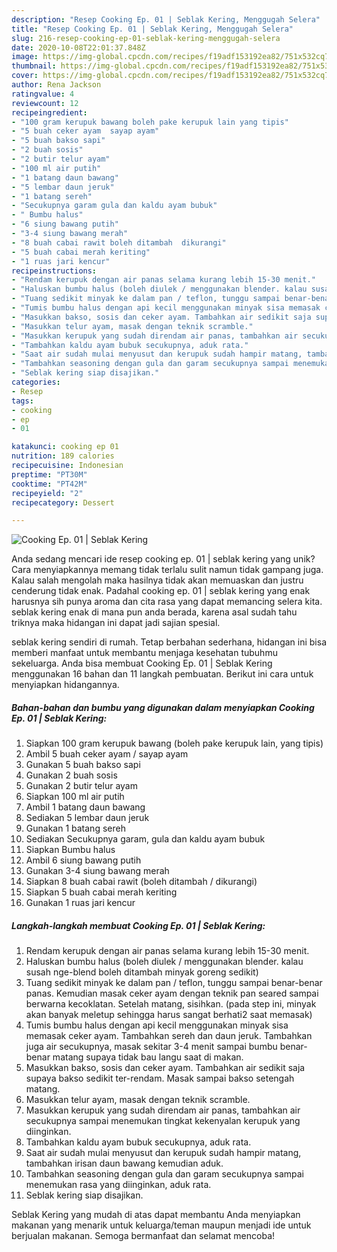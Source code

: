 ```yaml
---
description: "Resep Cooking Ep. 01 | Seblak Kering, Menggugah Selera"
title: "Resep Cooking Ep. 01 | Seblak Kering, Menggugah Selera"
slug: 216-resep-cooking-ep-01-seblak-kering-menggugah-selera
date: 2020-10-08T22:01:37.848Z
image: https://img-global.cpcdn.com/recipes/f19adf153192ea82/751x532cq70/cooking-ep-01-seblak-kering-foto-resep-utama.jpg
thumbnail: https://img-global.cpcdn.com/recipes/f19adf153192ea82/751x532cq70/cooking-ep-01-seblak-kering-foto-resep-utama.jpg
cover: https://img-global.cpcdn.com/recipes/f19adf153192ea82/751x532cq70/cooking-ep-01-seblak-kering-foto-resep-utama.jpg
author: Rena Jackson
ratingvalue: 4
reviewcount: 12
recipeingredient:
- "100 gram kerupuk bawang boleh pake kerupuk lain yang tipis"
- "5 buah ceker ayam  sayap ayam"
- "5 buah bakso sapi"
- "2 buah sosis"
- "2 butir telur ayam"
- "100 ml air putih"
- "1 batang daun bawang"
- "5 lembar daun jeruk"
- "1 batang sereh"
- "Secukupnya garam gula dan kaldu ayam bubuk"
- " Bumbu halus"
- "6 siung bawang putih"
- "3-4 siung bawang merah"
- "8 buah cabai rawit boleh ditambah  dikurangi"
- "5 buah cabai merah keriting"
- "1 ruas jari kencur"
recipeinstructions:
- "Rendam kerupuk dengan air panas selama kurang lebih 15-30 menit."
- "Haluskan bumbu halus (boleh diulek / menggunakan blender. kalau susah nge-blend boleh ditambah minyak goreng sedikit)"
- "Tuang sedikit minyak ke dalam pan / teflon, tunggu sampai benar-benar panas. Kemudian masak ceker ayam dengan teknik pan seared sampai berwarna kecoklatan. Setelah matang, sisihkan. (pada step ini, minyak akan banyak meletup sehingga harus sangat berhati2 saat memasak)"
- "Tumis bumbu halus dengan api kecil menggunakan minyak sisa memasak ceker ayam. Tambahkan sereh dan daun jeruk. Tambahkan juga air secukupnya, masak sekitar 3-4 menit sampai bumbu benar-benar matang supaya tidak bau langu saat di makan."
- "Masukkan bakso, sosis dan ceker ayam. Tambahkan air sedikit saja supaya bakso sedikit ter-rendam. Masak sampai bakso setengah matang."
- "Masukkan telur ayam, masak dengan teknik scramble."
- "Masukkan kerupuk yang sudah direndam air panas, tambahkan air secukupnya sampai menemukan tingkat kekenyalan kerupuk yang diinginkan."
- "Tambahkan kaldu ayam bubuk secukupnya, aduk rata."
- "Saat air sudah mulai menyusut dan kerupuk sudah hampir matang, tambahkan irisan daun bawang kemudian aduk."
- "Tambahkan seasoning dengan gula dan garam secukupnya sampai menemukan rasa yang diinginkan, aduk rata."
- "Seblak kering siap disajikan."
categories:
- Resep
tags:
- cooking
- ep
- 01

katakunci: cooking ep 01 
nutrition: 189 calories
recipecuisine: Indonesian
preptime: "PT30M"
cooktime: "PT42M"
recipeyield: "2"
recipecategory: Dessert

---
```



![Cooking Ep. 01 | Seblak Kering](https://img-global.cpcdn.com/recipes/f19adf153192ea82/751x532cq70/cooking-ep-01-seblak-kering-foto-resep-utama.jpg)

Anda sedang mencari ide resep cooking ep. 01 | seblak kering yang unik? Cara menyiapkannya memang tidak terlalu sulit namun tidak gampang juga. Kalau salah mengolah maka hasilnya tidak akan memuaskan dan justru cenderung tidak enak. Padahal cooking ep. 01 | seblak kering yang enak harusnya sih punya aroma dan cita rasa yang dapat memancing selera kita.
 seblak kering enak di mana pun anda berada, karena asal sudah tahu triknya maka hidangan ini dapat jadi sajian spesial.


 seblak kering sendiri di rumah. Tetap berbahan sederhana, hidangan ini bisa memberi manfaat untuk membantu menjaga kesehatan tubuhmu sekeluarga. Anda bisa membuat Cooking Ep. 01 | Seblak Kering menggunakan 16 bahan dan 11 langkah pembuatan. Berikut ini cara untuk menyiapkan hidangannya.

<!--inarticleads1-->

##### Bahan-bahan dan bumbu yang digunakan dalam menyiapkan Cooking Ep. 01 | Seblak Kering:

1. Siapkan 100 gram kerupuk bawang (boleh pake kerupuk lain, yang tipis)
1. Ambil 5 buah ceker ayam / sayap ayam
1. Gunakan 5 buah bakso sapi
1. Gunakan 2 buah sosis
1. Gunakan 2 butir telur ayam
1. Siapkan 100 ml air putih
1. Ambil 1 batang daun bawang
1. Sediakan 5 lembar daun jeruk
1. Gunakan 1 batang sereh
1. Sediakan Secukupnya garam, gula dan kaldu ayam bubuk
1. Siapkan  Bumbu halus
1. Ambil 6 siung bawang putih
1. Gunakan 3-4 siung bawang merah
1. Siapkan 8 buah cabai rawit (boleh ditambah / dikurangi)
1. Siapkan 5 buah cabai merah keriting
1. Gunakan 1 ruas jari kencur




<!--inarticleads2-->

##### Langkah-langkah membuat Cooking Ep. 01 | Seblak Kering:

1. Rendam kerupuk dengan air panas selama kurang lebih 15-30 menit.
1. Haluskan bumbu halus (boleh diulek / menggunakan blender. kalau susah nge-blend boleh ditambah minyak goreng sedikit)
1. Tuang sedikit minyak ke dalam pan / teflon, tunggu sampai benar-benar panas. Kemudian masak ceker ayam dengan teknik pan seared sampai berwarna kecoklatan. Setelah matang, sisihkan. (pada step ini, minyak akan banyak meletup sehingga harus sangat berhati2 saat memasak)
1. Tumis bumbu halus dengan api kecil menggunakan minyak sisa memasak ceker ayam. Tambahkan sereh dan daun jeruk. Tambahkan juga air secukupnya, masak sekitar 3-4 menit sampai bumbu benar-benar matang supaya tidak bau langu saat di makan.
1. Masukkan bakso, sosis dan ceker ayam. Tambahkan air sedikit saja supaya bakso sedikit ter-rendam. Masak sampai bakso setengah matang.
1. Masukkan telur ayam, masak dengan teknik scramble.
1. Masukkan kerupuk yang sudah direndam air panas, tambahkan air secukupnya sampai menemukan tingkat kekenyalan kerupuk yang diinginkan.
1. Tambahkan kaldu ayam bubuk secukupnya, aduk rata.
1. Saat air sudah mulai menyusut dan kerupuk sudah hampir matang, tambahkan irisan daun bawang kemudian aduk.
1. Tambahkan seasoning dengan gula dan garam secukupnya sampai menemukan rasa yang diinginkan, aduk rata.
1. Seblak kering siap disajikan.




 Seblak Kering yang mudah di atas dapat membantu Anda menyiapkan makanan yang menarik untuk keluarga/teman maupun menjadi ide untuk berjualan makanan. Semoga bermanfaat dan selamat mencoba!
